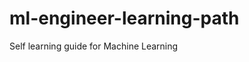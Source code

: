 <link rel='stylesheet' href='assets/css/main.css'/>

# ml-engineer-learning-path
Self learning guide for Machine Learning
